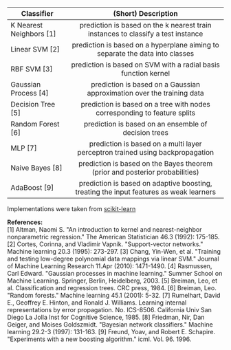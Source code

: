 | Classifier |                                   (Short) Description                                  |
|---------------------|:--------------------------------------------------------------------------------------:|
| K Nearest Neighbors [1] |    prediction is based on the k nearest train instances to classify a test instance    |
| Linear SVM [2]         |      prediction is based on a hyperplane aiming to separate the data into classes      |
| RBF SVM [3]            |             prediction is based on SVM with a radial basis function kernel             |
| Gaussian Process [4]   |         prediction is based on a Gaussian approximation over the training data         |
| Decision Tree [5]      |        prediction is based on a tree with nodes corresponding to feature splits        |
| Random Forest [6]      |                  prediction is based on an ensemble of decision trees                  |
| MLP [7]                |      prediction is based on a multi layer perceptron trained using backpropagation     |
| Naive Bayes [8]        |      prediction is based on the Bayes theorem (prior and posterior probabilities)      |
| AdaBoost [9]           | prediction is based on adaptive boosting, treating the input features as weak learners |

Implementations were taken from [scikit-learn](https://scikit-learn.org/stable/)  

**References:**  
[1] Altman, Naomi S. "An introduction to kernel and nearest-neighbor nonparametric regression." The American Statistician 46.3 (1992): 175-185.
[2] Cortes, Corinna, and Vladimir Vapnik. "Support-vector networks." Machine learning 20.3 (1995): 273-297.
[3] Chang, Yin-Wen, et al. "Training and testing low-degree polynomial data mappings via linear SVM." Journal of Machine Learning Research 11.Apr (2010): 1471-1490.
[4] Rasmussen, Carl Edward. "Gaussian processes in machine learning." Summer School on Machine Learning. Springer, Berlin, Heidelberg, 2003.
[5] Breiman, Leo, et al. Classification and regression trees. CRC press, 1984.
[6] Breiman, Leo. "Random forests." Machine learning 45.1 (2001): 5-32.
[7] Rumelhart, David E., Geoffrey E. Hinton, and Ronald J. Williams. Learning internal representations by error propagation. No. ICS-8506. California Univ San Diego La Jolla Inst for Cognitive Science, 1985.
[8] Friedman, Nir, Dan Geiger, and Moises Goldszmidt. "Bayesian network classifiers." Machine learning 29.2-3 (1997): 131-163.
[9] Freund, Yoav, and Robert E. Schapire. "Experiments with a new boosting algorithm." icml. Vol. 96. 1996.